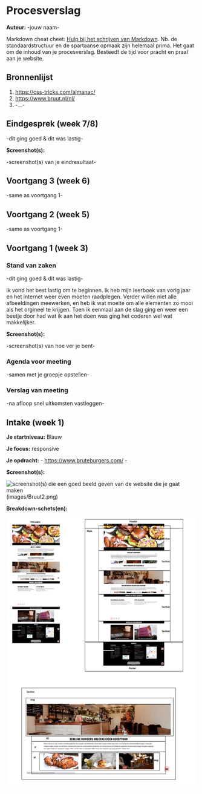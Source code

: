 # Procesverslag
**Auteur:** -jouw naam-

Markdown cheat cheet: [Hulp bij het schrijven van Markdown](https://github.com/adam-p/markdown-here/wiki/Markdown-Cheatsheet). Nb. de standaardstructuur en de spartaanse opmaak zijn helemaal prima. Het gaat om de inhoud van je procesverslag. Besteedt de tijd voor pracht en praal aan je website.



## Bronnenlijst
1. https://css-tricks.com/almanac/
2. https://www.bruut.nl/nl/
3. -...-



## Eindgesprek (week 7/8)

-dit ging goed & dit was lastig-

**Screenshot(s):**

-screenshot(s) van je eindresultaat-



## Voortgang 3 (week 6)

-same as voortgang 1-



## Voortgang 2 (week 5)

-same as voortgang 1-



## Voortgang 1 (week 3)

### Stand van zaken

-dit ging goed & dit was lastig-

Ik vond het best lastig om te beginnen. Ik heb mijn leerboek van vorig jaar en het internet weer even moeten raadplegen. Verder willen niet alle afbeeldingen meewerken, en heb ik wat moeite om alle elementen zo mooi als het orgineel te krijgen. Toen ik eenmaal aan de slag ging en weer een beetje door had wat ik aan het doen was ging het coderen wel wat makkelijker.


**Screenshot(s):**

-screenshot(s) van hoe ver je bent-

### Agenda voor meeting

-samen met je groepje opstellen-

### Verslag van meeting

-na afloop snel uitkomsten vastleggen-



## Intake (week 1)

**Je startniveau:** Blauw

**Je focus:** responsive 

**Je opdracht:** - https://www.bruteburgers.com/ -

**Screenshot(s):**

![screenshot(s) die een goed beeld geven van de website die je gaat maken](images/Bruut1.png) (images/Bruut2.png)


**Breakdown-schets(en):**

![-voorlopige breakdownschets(en) van een of beide pagina's van de site die je gaat maken-](images/Breakdown-schets.png)
